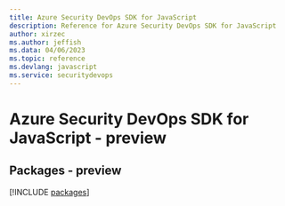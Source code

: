 ```yaml
---
title: Azure Security DevOps SDK for JavaScript
description: Reference for Azure Security DevOps SDK for JavaScript
author: xirzec
ms.author: jeffish
ms.data: 04/06/2023
ms.topic: reference
ms.devlang: javascript
ms.service: securitydevops
---
```

# Azure Security DevOps SDK for JavaScript - preview
## Packages - preview
[!INCLUDE [packages](security-devops-index.md)]